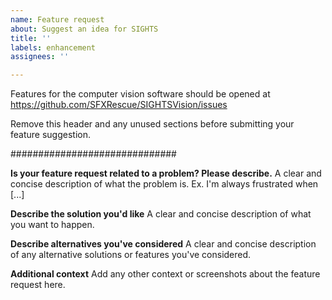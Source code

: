 ```yaml
---
name: Feature request
about: Suggest an idea for SIGHTS
title: ''
labels: enhancement
assignees: ''

---
```


Features for the computer vision software should be opened at https://github.com/SFXRescue/SIGHTSVision/issues

Remove this header and any unused sections before submitting your feature suggestion.

##############################

**Is your feature request related to a problem? Please describe.**
A clear and concise description of what the problem is. Ex. I'm always frustrated when [...]

**Describe the solution you'd like**
A clear and concise description of what you want to happen.

**Describe alternatives you've considered**
A clear and concise description of any alternative solutions or features you've considered.

**Additional context**
Add any other context or screenshots about the feature request here.
